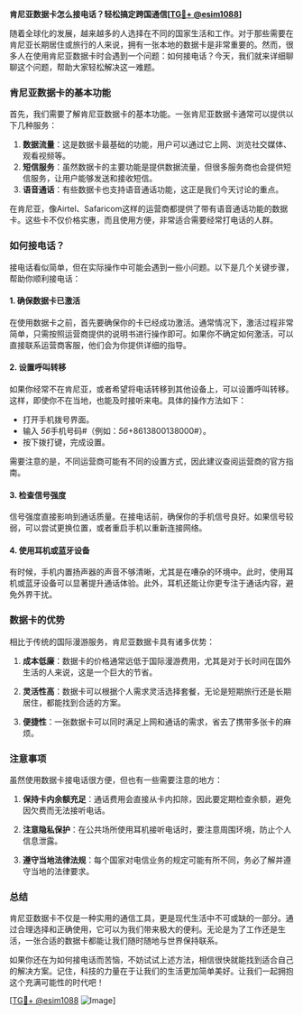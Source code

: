 **肯尼亚数据卡怎么接电话？轻松搞定跨国通信[[TG💪+ @esim1088](https://t.me/s/esim1088)]**

随着全球化的发展，越来越多的人选择在不同的国家生活和工作。对于那些需要在肯尼亚长期居住或旅行的人来说，拥有一张本地的数据卡是非常重要的。然而，很多人在使用肯尼亚数据卡时会遇到一个问题：如何接电话？今天，我们就来详细聊聊这个问题，帮助大家轻松解决这一难题。

### 肯尼亚数据卡的基本功能

首先，我们需要了解肯尼亚数据卡的基本功能。一张肯尼亚数据卡通常可以提供以下几种服务：

1. **数据流量**：这是数据卡最基础的功能，用户可以通过它上网、浏览社交媒体、观看视频等。
2. **短信服务**：虽然数据卡的主要功能是提供数据流量，但很多服务商也会提供短信服务，让用户能够发送和接收短信。
3. **语音通话**：有些数据卡也支持语音通话功能，这正是我们今天讨论的重点。

在肯尼亚，像Airtel、Safaricom这样的运营商都提供了带有语音通话功能的数据卡。这些卡不仅价格实惠，而且使用方便，非常适合需要经常打电话的人群。

### 如何接电话？

接电话看似简单，但在实际操作中可能会遇到一些小问题。以下是几个关键步骤，帮助你顺利接电话：

#### 1. 确保数据卡已激活

在使用数据卡之前，首先要确保你的卡已经成功激活。通常情况下，激活过程非常简单，只需按照运营商提供的说明书进行操作即可。如果你不确定如何激活，可以直接联系运营商客服，他们会为你提供详细的指导。

#### 2. 设置呼叫转移

如果你经常不在肯尼亚，或者希望将电话转移到其他设备上，可以设置呼叫转移。这样，即使你不在当地，也能及时接听来电。具体的操作方法如下：

- 打开手机拨号界面。
- 输入 *56*手机号码#（例如：*56*+8613800138000#）。
- 按下拨打键，完成设置。

需要注意的是，不同运营商可能有不同的设置方式，因此建议查阅运营商的官方指南。

#### 3. 检查信号强度

信号强度直接影响到通话质量。在接电话前，确保你的手机信号良好。如果信号较弱，可以尝试更换位置，或者重启手机以重新连接网络。

#### 4. 使用耳机或蓝牙设备

有时候，手机内置扬声器的声音不够清晰，尤其是在嘈杂的环境中。此时，使用耳机或蓝牙设备可以显著提升通话体验。此外，耳机还能让你更专注于通话内容，避免外界干扰。

### 数据卡的优势

相比于传统的国际漫游服务，肯尼亚数据卡具有诸多优势：

1. **成本低廉**：数据卡的价格通常远低于国际漫游费用，尤其是对于长时间在国外生活的人来说，这是一个巨大的节省。
   
2. **灵活性高**：数据卡可以根据个人需求灵活选择套餐，无论是短期旅行还是长期居住，都能找到合适的方案。

3. **便捷性**：一张数据卡可以同时满足上网和通话的需求，省去了携带多张卡的麻烦。

### 注意事项

虽然使用数据卡接电话很方便，但也有一些需要注意的地方：

1. **保持卡内余额充足**：通话费用会直接从卡内扣除，因此要定期检查余额，避免因欠费而无法接听电话。

2. **注意隐私保护**：在公共场所使用耳机接听电话时，要注意周围环境，防止个人信息泄露。

3. **遵守当地法律法规**：每个国家对电信业务的规定可能有所不同，务必了解并遵守当地的法律要求。

### 总结

肯尼亚数据卡不仅是一种实用的通信工具，更是现代生活中不可或缺的一部分。通过合理选择和正确使用，它可以为我们带来极大的便利。无论是为了工作还是生活，一张合适的数据卡都能让我们随时随地与世界保持联系。

如果你还在为如何接电话而苦恼，不妨试试上述方法，相信很快就能找到适合自己的解决方案。记住，科技的力量在于让我们的生活更加简单美好。让我们一起拥抱这个充满可能性的时代吧！

[[TG💪+ @esim1088](https://t.me/s/esim1088) ![Image](https://i.postimg.cc/4NQfJmqS/Snipaste-2025-05-13-00-14-12.png)]
